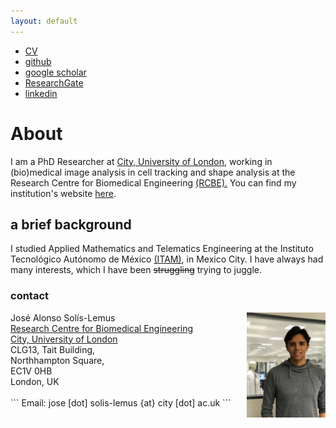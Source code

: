 ```yaml
---
layout: default
---
```


+ [CV](./images/mycv.pdf) 
+ [github](https://github.com/alonsoJASL)
+ [google scholar](https://scholar.google.co.uk/citations?user=2_095cQAAAAJ&hl=en)
+ [ResearchGate](https://www.researchgate.net/profile/Jose_Solis-Lemus) 
+ [linkedin](www.linkedin.com/in/alonsosolislemus)

# About
I am a PhD Researcher at [City, University of London](https://city.ac.uk),
working in (bio)medical image analysis in cell tracking and shape analysis
at the Research Centre for Biomedical Engineering
[(RCBE).](https://www.city.ac.uk/biomedical-engineering-research-centre)
You can find my institution's website [here](https://goo.gl/yVQBfX).


## a brief background
I studied Applied Mathematics and Telematics Engineering at the
Instituto Tecnológico Autónomo de México [(ITAM)](www.itam.mx), in
Mexico City. I have always had many interests, which I have been
~~struggling~~ trying to juggle.

### contact
<img align="right" height="25%" width="25%" src="./images/Profilepic.jpeg">
<div class="container">
    <div class="row-fluid">
        <div class="span5">
            Jos&eacute; Alonso Sol&iacute;s-Lemus<br/>
            <a href="https://goo.gl/yVQBfX">Research Centre for Biomedical Engineering </a><br/>
            <a href="city.ac.uk">City, University of London</a><br/>
            CLG13, Tait Building, <br/>
            Northhampton Square,<br/>
            EC1V 0HB<br/>
            London, UK<br/><br/>
        </div>
    </div>
</div>
```
 Email: jose [dot] solis-lemus {at} city [dot] ac.uk
```
